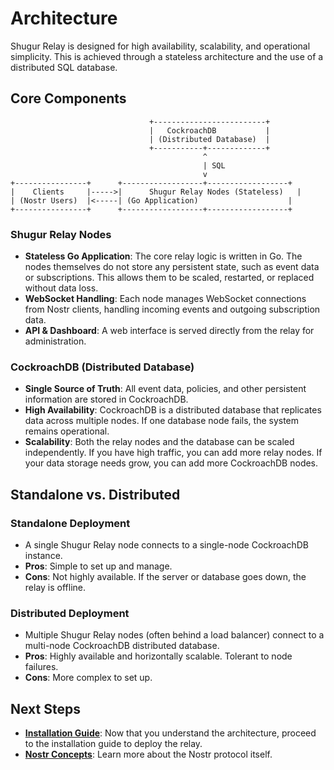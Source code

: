 # Architecture

Shugur Relay is designed for high availability, scalability, and operational simplicity. This is achieved through a stateless architecture and the use of a distributed SQL database.

## Core Components

```text
                               +-------------------------+
                               |   CockroachDB           |
                               | (Distributed Database)  |
                               +-----------+-------------+
                                           ^
                                           | SQL
                                           v
+----------------+      +------------------+------------------+
|    Clients     |----->|      Shugur Relay Nodes (Stateless)   |
| (Nostr Users)  |<-----| (Go Application)                    |
+----------------+      +------------------+------------------+
```

### Shugur Relay Nodes

- **Stateless Go Application**: The core relay logic is written in Go. The nodes themselves do not store any persistent state, such as event data or subscriptions. This allows them to be scaled, restarted, or replaced without data loss.
- **WebSocket Handling**: Each node manages WebSocket connections from Nostr clients, handling incoming events and outgoing subscription data.
- **API & Dashboard**: A web interface is served directly from the relay for administration.

### CockroachDB (Distributed Database)

- **Single Source of Truth**: All event data, policies, and other persistent information are stored in CockroachDB.
- **High Availability**: CockroachDB is a distributed database that replicates data across multiple nodes. If one database node fails, the system remains operational.
- **Scalability**: Both the relay nodes and the database can be scaled independently. If you have high traffic, you can add more relay nodes. If your data storage needs grow, you can add more CockroachDB nodes.

## Standalone vs. Distributed

### Standalone Deployment

- A single Shugur Relay node connects to a single-node CockroachDB instance.
- **Pros**: Simple to set up and manage.
- **Cons**: Not highly available. If the server or database goes down, the relay is offline.

### Distributed Deployment

- Multiple Shugur Relay nodes (often behind a load balancer) connect to a multi-node CockroachDB distributed database.
- **Pros**: Highly available and horizontally scalable. Tolerant to node failures.
- **Cons**: More complex to set up.

## Next Steps

- **[Installation Guide](./INSTALLATION.md)**: Now that you understand the architecture, proceed to the installation guide to deploy the relay.
- **[Nostr Concepts](./CONCEPTS.md)**: Learn more about the Nostr protocol itself.
